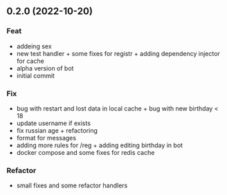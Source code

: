 ## 0.2.0 (2022-10-20)

### Feat

- addeing sex
- new test handler + some fixes for registr + adding dependency injector for cache
- alpha version of bot
- initial commit

### Fix

- bug with restart and lost data in local cache + bug with new birthday < 18
- update username if exists
- fix russian age + refactoring
- format for messages
- adding more rules for /reg + adding editing birthday in bot
- docker compose and some fixes for redis cache

### Refactor

- small fixes and some refactor handlers
